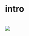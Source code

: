 # intro


# [![](https://search.pstatic.net/common?type=o&size=120x150&quality=95&direct=true&src=http%3A%2F%2Fsstatic.naver.net%2Fpeople%2F144%2F201705251450413071.png)](https://www.youtube.com/watch?v=tnVJVwW86gY)


